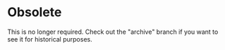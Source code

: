 # Obsolete

This is no longer required.  Check out the "archive" branch if you want
to see it for historical purposes.
